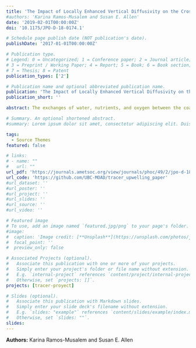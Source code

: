 ```yaml
---
title: 'The Impact of Locally Enhanced Vertical Diffusivity on the Cross-Shelf Transport of Tracers Induced by a Submarine Canyon'
#authors: 'Karina Ramos-Musalem and Susan E. Allen'
date: '2019-02-01T00:00:00Z'
doi: '10.1175/JPO-D-18-0174.1'

# Schedule page publish date (NOT publication's date).
publishDate: '2017-01-01T00:00:00Z'

# Publication type.
# Legend: 0 = Uncategorized; 1 = Conference paper; 2 = Journal article;
# 3 = Preprint / Working Paper; 4 = Report; 5 = Book; 6 = Book section;
# 7 = Thesis; 8 = Patent
publication_types: ['2']

# Publication name and optional abbreviated publication name.
publication: 'The Impact of Locally Enhanced Vertical Diffusivity on the Cross-Shelf Transport of Tracers Induced by a Submarine Canyon'
publication_short: ''

abstract: The exchanges of water, nutrients, and oxygen between the coastal and open ocean are key components of on-shelf nutrient budgets and biogeochemical cycles. On a regional scale, submarine canyons enhance physical processes such as shelf–slope mass exchange and mixing. There is good understanding of the flow around upwelling submarine canyons; however, the flux of biologically relevant tracers is less understood. This work investigates the impact of submarine canyons on the cross-shelf exchange of tracers and water, taking into account the impact of locally enhanced mixing within the canyon, and develops a scaling estimate for canyon-induced upwelling of tracers, proportional to local concentration, vertical diffusivity, and previously scaled upwelling flux. For that purpose, we performed numerical experiments simulating an upwelling event near an idealized canyon, adding a passive tracer with an initially linear profile. We varied the geographic distribution of vertical eddy diffusivity and its magnitude, the initial stratification, the Coriolis parameter, and the strength of the incoming flow. We find that a canyon of width 5% of the along-shelf length of the shelf upwells between 25% and 89% more tracer mass onto the shelf than shelfbreak upwelling. Locally enhanced vertical diffusivity has a positive effect on the tracer that is advected by the upwelling flow and can increase canyon-upwelled tracer flux by up to 27%.

# Summary. An optional shortened abstract.
#summary: Lorem ipsum dolor sit amet, consectetur adipiscing elit. Duis posuere tellus ac convallis placerat. Proin tincidunt magna sed ex sollicitudin condimentum.

tags:
  - Source Themes
featured: false

# links:
# - name: ""
#   url: ""
url_pdf: 'https://journals.ametsoc.org/view/journals/phoc/49/2/jpo-d-18-0174.1.xml?tab_body=pdf'
url_code: 'https://github.com/UBC-MOAD/tracer_upwelling_paper'
#url_dataset: ''
#url_poster: ''
#url_project: ''
#url_slides: ''
#url_source: ''
#url_video: ''

# Featured image
# To use, add an image named `featured.jpg/png` to your page's folder.
#image:
#  caption: 'Image credit: [**Unsplash**](https://unsplash.com/photos/jdD8gXaTZsc)'
#  focal_point: ''
#  preview_only: false

# Associated Projects (optional).
#   Associate this publication with one or more of your projects.
#   Simply enter your project's folder or file name without extension.
#   E.g. `internal-project` references `content/project/internal-project/index.md`.
#   Otherwise, set `projects: []`.
projects: [tracer-proyect]

# Slides (optional).
#   Associate this publication with Markdown slides.
#   Simply enter your slide deck's filename without extension.
#   E.g. `slides: "example"` references `content/slides/example/index.md`.
#   Otherwise, set `slides: ""`.
slides:
---
```


**Authors:** Karina Ramos-Musalem and Susan E. Allen
